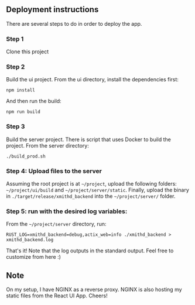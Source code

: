 ## Deployment instructions
There are several steps to do in order to deploy the app.

### Step 1
Clone this project

### Step 2
Build the ui project. From the ui directory, install the dependencies first:
```
npm install
```
And then run the build:
```
npm run build
```

### Step 3
Build the server project. There is script that uses Docker to build the project. 
From the server directory:
```
./build_prod.sh
```

### Step 4: Upload files to the server
Assuming the root project is at `~/project`, upload the following folders:
`~/project/ui/build` and `~/project/server/static`.
Finally, upload the binary in `./target/release/xmithd_backend` into the `~/project/server/` folder.

### Step 5: run with the desired log variables:
From the `~/project/server` directory, run:
```
RUST_LOG=xmithd_backend=debug,actix_web=info ./xmithd_backend > xmithd_backend.log
```


That's it!
Note that the log outputs in the standard output.
Feel free to customize from here :)

## Note
On my setup, I have NGINX as a reverse proxy. NGINX is also hosting my static files from the React UI App. Cheers!
